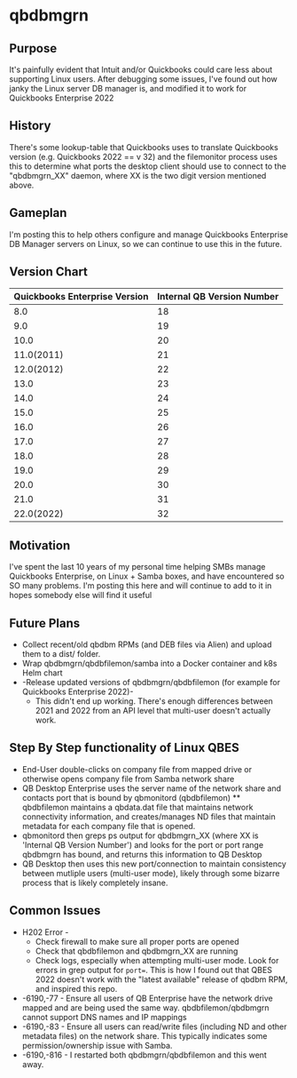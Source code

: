 # qbdbmgrn

## Purpose
It's painfully evident that Intuit and/or Quickbooks could care less about supporting Linux users. After debugging some issues, I've found out how janky the Linux server DB manager is, and modified it to work for Quickbooks Enterprise 2022

## History
There's some lookup-table that Quickbooks uses to translate Quickbooks version (e.g. Quickbooks 2022 == v 32) and the filemonitor process uses this to determine what ports the desktop client should use to connect to the "qbdbmgrn_XX" daemon, where XX is the two digit version mentioned above. 

## Gameplan
I'm posting this to help others configure and manage Quickbooks Enterprise DB Manager servers on Linux, so we can continue to use this in the future.

## Version Chart
| Quickbooks Enterprise Version | Internal QB Version Number |
|-------------------------------|----------------------------|
| 8.0                           | 18                         |
| 9.0			                      | 19                         |
| 10.0			                    | 20                         |
| 11.0(2011)		                | 21                         |
| 12.0(2012)		                | 22                         |
| 13.0			                    | 23                         |
| 14.0			                    | 24                         |
| 15.0			                    | 25                         |
| 16.0			                    | 26                         |
| 17.0			                    | 27                         |
| 18.0			                    | 28                         |
| 19.0			                    | 29                         |
| 20.0			                    | 30                         |
| 21.0			                    | 31                         |
| 22.0(2022)		                | 32                         |

## Motivation
I've spent the last 10 years of my personal time helping SMBs manage Quickbooks Enterprise, on Linux + Samba boxes, and have encountered so SO many problems. I'm posting this here and will continue to add to it in hopes somebody else will find it useful

## Future Plans
* Collect recent/old qbdbm RPMs (and DEB files via Alien) and upload them to a dist/ folder.
* Wrap qbdbmgrn/qbdbfilemon/samba into a Docker container and k8s Helm chart
* -Release updated versions of qbdbmgrn/qbdbfilemon (for example for Quickbooks Enterprise 2022)-
  * This didn't end up working. There's enough differences between 2021 and 2022 from an API level that multi-user doesn't actually work.

## Step By Step functionality of Linux QBES
* End-User double-clicks on company file from mapped drive or otherwise opens company file from Samba network share
* QB Desktop Enterprise uses the server name of the network share and contacts port that is bound by qbmonitord (qbdbfilemon)
** qbdbfilemon maintains a qbdata.dat file that maintains network connectivity information, and creates/manages ND files that maintain metadata for each company file that is opened.
* qbmonitord then greps ps output for qbdbmgrn_XX (where XX is 'Internal QB Version Number') and looks for the port or port range qbdbmgrn has bound, and returns this information to QB Desktop
* QB Desktop then uses this new port/connection to maintain consistency between mutliple users (multi-user mode), likely through some bizarre process that is likely completely insane.

## Common Issues 
* H202 Error - 
  * Check firewall to make sure all proper ports are opened
  * Check that qbdbfilemon and qbdbmgrn_XX are running
  * Check logs, especially when attempting multi-user mode. Look for errors in grep output for `port=`. This is how I found out that QBES 2022 doesn't work with the "latest available" release of qbdbm RPM, and inspired this repo.
* -6190,-77 - Ensure all users of QB Enterprise have the network drive mapped and are being used the same way. qbdbfilemon/qbdbmgrn cannot support DNS names and IP mappings
* -6190,-83 - Ensure all users can read/write files (including ND and other metadata files) on the network share. This typically indicates some permission/ownership issue with Samba.
* -6190,-816 - I restarted both qbdbmgrn/qbdbfilemon and this went away.
